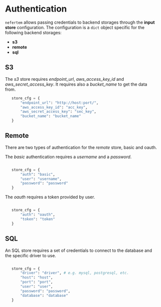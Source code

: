 
# Authentication

`nefertem` allows passing credentials to backend storages through the **input store** configuration.
The configuration is a `dict` object specific for the following backend storages:

* **s3**
* **remote**
* **sql**

## S3

The *s3* store requires *endpoint_url*, *aws_access_key_id* and *aws_secret_access_key*. It requires also a *bucket_name* to get the data from.

```python
   store_cfg = {
       "endpoint_url": "http://host:port/",
       "aws_access_key_id": "acc_key",
       "aws_secret_access_key": "sec_key",
       "bucket_name": "bucket_name"
   }
```

## Remote

There are two types of authentication for the *remote* store, basic and oauth.

The *basic* authentication requires a *username* and a *password*.

```python

   store_cfg = {
       "auth": "basic",
       "user": "username",
       "password": "password"
   }
```

The *oauth* requires a token provided by user.

```python

   store_cfg = {
       "auth": "oauth",
       "token": "token"
   }
```

## SQL

An SQL store requires a set of credentials to connect to the database and the specific driver to use.

```python

   store_cfg = {
       "driver": "driver", # e.g. mysql, postgresql, etc.
       "host": "host",
       "port": "port",
       "user": "user",
       "password": "password",
       "database": "database"
   }
```
